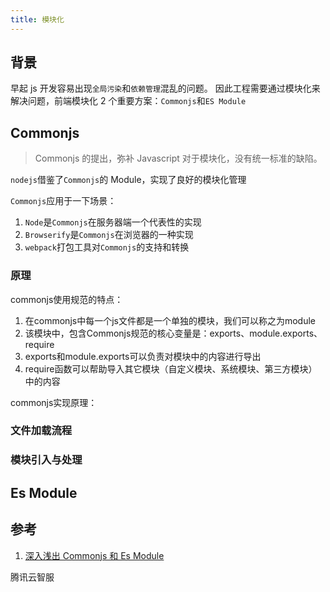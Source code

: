 ```yaml
---
title: 模块化
---
```


## 背景

早起 js 开发容易出现`全局污染`和`依赖管理`混乱的问题。
因此工程需要通过模块化来解决问题，前端模块化 2 个重要方案：`Commonjs`和`ES Module`

## Commonjs

> Commonjs 的提出，弥补 Javascript 对于模块化，没有统一标准的缺陷。

`nodejs`借鉴了`Commonjs`的 Module，实现了良好的模块化管理

`Commonjs`应用于一下场景：

1. `Node`是`Commonjs`在服务器端一个代表性的实现
2. `Browserify`是`Commonjs`在浏览器的一种实现
3. `webpack`打包工具对`Commonjs`的支持和转换

### 原理

commonjs使用规范的特点：

1. 在commonjs中每一个js文件都是一个单独的模块，我们可以称之为module
2. 该模块中，包含Commonjs规范的核心变量是：exports、module.exports、require
3. exports和module.exports可以负责对模块中的内容进行导出
4. require函数可以帮助导入其它模块（自定义模块、系统模块、第三方模块）中的内容

commonjs实现原理：

### 文件加载流程

### 模块引入与处理

## Es Module

## 参考

1. [深入浅出 Commonjs 和 Es Module](https://juejin.cn/post/6994224541312483336)


腾讯云智服
